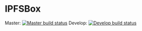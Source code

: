# IPFSBox

Master: [![Master build status](https://build.appcenter.ms/v0.1/apps/698105ed-4847-4884-a9b2-3c22ae326101/branches/master/badge)](https://appcenter.ms)
Develop: [![Develop build status](https://build.appcenter.ms/v0.1/apps/698105ed-4847-4884-a9b2-3c22ae326101/branches/develop/badge)](https://appcenter.ms)
